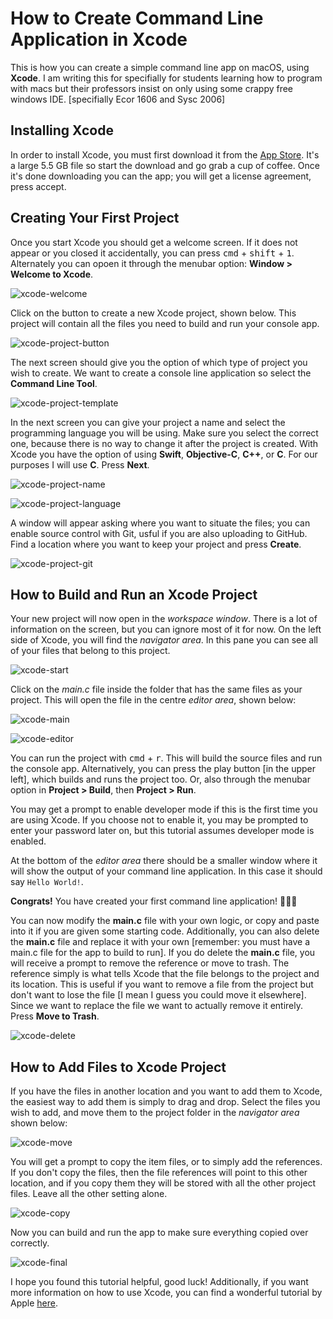 # How to Create Command Line Application in Xcode

This is how you can create a simple command line app on macOS, using **Xcode**. I am writing this for specifially for students learning how to program with macs but their professors insist on only using some crappy free windows IDE. [specifially Ecor 1606 and Sysc 2006]

## Installing Xcode

In order to install Xcode, you must first download it from the <a href="https://itunes.apple.com/ca/app/xcode/id497799835?mt=12">App Store</a>. It's a large 5.5 GB file so start the download and go grab a cup of coffee. Once it's done downloading you can the app; you will get a license agreement, press accept.

## Creating Your First Project

Once you start Xcode you should get a welcome screen. If it does not appear or you closed it accidentally, you can press <kbd>cmd</kbd> + <kbd>shift</kbd> + <kbd>1</kbd>. Alternately you can opoen it through the menubar option: **Window > Welcome to Xcode**.

![xcode-welcome](xcode-welcome.png)

Click on the button to create a new Xcode project, shown below. This project will contain all the files you need to build and run your console app.

![xcode-project-button](xcode-project-button.png)

The next screen should give you the option of which type of project you wish to create. We want to create a console line application so select the **Command Line Tool**.

![xcode-project-template](xcode-project-template.png)

In the next screen you can give your project a name and select the programming language you will be using. Make sure you select the correct one, because there is no way to change it after the project is created. With Xcode you have the option of using **Swift**, **Objective-C**, **C++**, or **C**. For our purposes I will use **C**. Press **Next**.

![xcode-project-name](xcode-project-name.png)

![xcode-project-language](xcode-project-language.png)

A window will appear asking where you want to situate the files; you can enable source control with Git, usful if you are also uploading to GitHub. Find a location where you want to keep your project and press **Create**.

![xcode-project-git](xcode-project-git.png)

## How to Build and Run an Xcode Project

Your new project will now open in the _workspace window_. There is a lot of information on the screen, but you can ignore most of it for now. On the left side of Xcode, you will find the _navigator area_. In this pane you can see all of your files that belong to this project.

![xcode-start](xcode-start.png)

Click on the _main.c_ file inside the folder that has the same files as your project. This will open the file in the centre _editor area_, shown below:

![xcode-main](xcode-main.png)

![xcode-editor](xcode-editor.png)

You can run the project with <kbd>cmd</kbd> + <kbd>r</kbd>. This will build the source files and run the console app. Alternatively, you can press the play button [in the upper left], which builds and runs the project too. Or, also through the menubar option in **Project > Build**, then **Project > Run**.

You may get a prompt to enable developer mode if this is the first time you are using Xcode. If you choose not to enable it, you may be prompted to enter your password later on, but this tutorial assumes developer mode is enabled.

At the bottom of the _editor area_ there should be a smaller window where it will show the output of your command line application. In this case it should say `Hello World!`.

**Congrats!** You have created your first command line application! 🎉🎉🎉

You can now modify the **main.c** file with your own logic, or copy and paste into it if you are given some starting code. Additionally, you can also delete the **main.c** file and replace it with your own [remember: you must have a main.c file for the app to build to run]. If you do delete the **main.c** file, you will receive a prompt to remove the reference or move to trash. The reference simply is what tells Xcode that the file belongs to the project and its location. This is useful if you want to remove a file from the project but don't want to lose the file [I mean I guess you could move it elsewhere]. Since we want to replace the file we want to actually remove it entirely. Press **Move to Trash**.

![xcode-delete](xcode-delete.png)

## How to Add Files to Xcode Project

If you have the files in another location and you want to add them to Xcode, the easiest way to add them is simply to drag and drop. Select the files you wish to add, and move them to the project folder in the _navigator area_ shown below:

![xcode-move](xcode-move.png)

You will get a prompt to copy the item files, or to simply add the references. If you don't copy the files, then the file references will point to this other location, and if you copy them they will be stored with all the other project files. Leave all the other setting alone.

![xcode-copy](xcode-copy.png)

Now you can build and run the app to make sure everything copied over correctly.

![xcode-final](xcode-final.png)

I hope you found this tutorial helpful, good luck! Additionally, if you want more information on how to use Xcode, you can find a wonderful tutorial by Apple <a href="https://developer.apple.com/library/content/referencelibrary/GettingStarted/DevelopiOSAppsSwift/BuildABasicUI.html">here</a>.